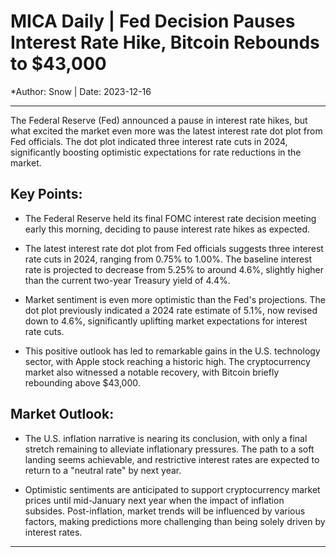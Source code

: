 # MICA Daily | Fed Decision Pauses Interest Rate Hike, Bitcoin Rebounds to $43,000

*Author: Snow | Date:  2023-12-16

---

The Federal Reserve (Fed) announced a pause in interest rate hikes, but what excited the market even more was the latest interest rate dot plot from Fed officials. The dot plot indicated three interest rate cuts in 2024, significantly boosting optimistic expectations for rate reductions in the market.

## Key Points:

- The Federal Reserve held its final FOMC interest rate decision meeting early this morning, deciding to pause interest rate hikes as expected.

- The latest interest rate dot plot from Fed officials suggests three interest rate cuts in 2024, ranging from 0.75% to 1.00%. The baseline interest rate is projected to decrease from 5.25% to around 4.6%, slightly higher than the current two-year Treasury yield of 4.4%.

- Market sentiment is even more optimistic than the Fed's projections. The dot plot previously indicated a 2024 rate estimate of 5.1%, now revised down to 4.6%, significantly uplifting market expectations for interest rate cuts.

- This positive outlook has led to remarkable gains in the U.S. technology sector, with Apple stock reaching a historic high. The cryptocurrency market also witnessed a notable recovery, with Bitcoin briefly rebounding above $43,000.

## Market Outlook:

- The U.S. inflation narrative is nearing its conclusion, with only a final stretch remaining to alleviate inflationary pressures. The path to a soft landing seems achievable, and restrictive interest rates are expected to return to a "neutral rate" by next year.

- Optimistic sentiments are anticipated to support cryptocurrency market prices until mid-January next year when the impact of inflation subsides. Post-inflation, market trends will be influenced by various factors, making predictions more challenging than being solely driven by interest rates.

---
